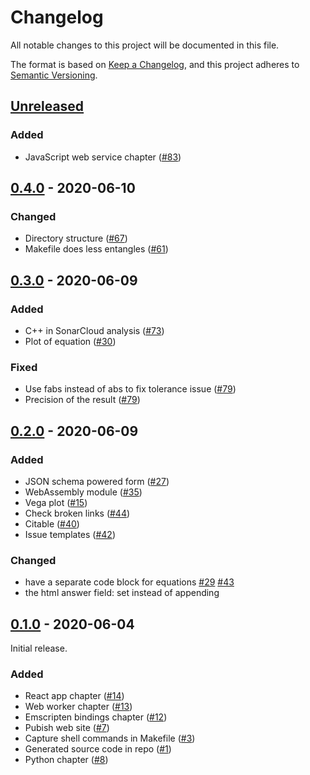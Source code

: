 # Changelog

All notable changes to this project will be documented in this file.

The format is based on [Keep a Changelog](https://keepachangelog.com/en/1.0.0/),
and this project adheres to [Semantic Versioning](https://semver.org/spec/v2.0.0.html).

## [Unreleased]

### Added

* JavaScript web service chapter ([#83](https://github.com/NLESC-JCER/cpp2wasm/issues/83))

## [0.4.0] -  2020-06-10

### Changed

* Directory structure ([#67](https://github.com/NLESC-JCER/cpp2wasm/issues/67))
* Makefile does less entangles ([#61](https://github.com/NLESC-JCER/cpp2wasm/issues/61))

## [0.3.0] -  2020-06-09

### Added

* C++ in SonarCloud analysis ([#73](https://github.com/NLESC-JCER/cpp2wasm/issues/73))
* Plot of equation ([#30](https://github.com/NLESC-JCER/cpp2wasm/issues/30))

### Fixed

* Use fabs instead of abs to fix tolerance issue ([#79](https://github.com/NLESC-JCER/cpp2wasm/pull/79))
* Precision of the result ([#79](https://github.com/NLESC-JCER/cpp2wasm/pull/79))

## [0.2.0] -  2020-06-09

### Added

* JSON schema powered form ([#27](https://github.com/NLESC-JCER/cpp2wasm/issues/27))
* WebAssembly module ([#35](https://github.com/NLESC-JCER/cpp2wasm/issues/35))
* Vega plot ([#15](https://github.com/NLESC-JCER/cpp2wasm/issues/15))
* Check broken links ([#44](https://github.com/NLESC-JCER/cpp2wasm/issues/44))
* Citable ([#40](https://github.com/NLESC-JCER/cpp2wasm/issues/40))
* Issue templates ([#42](https://github.com/NLESC-JCER/cpp2wasm/issues/42))

### Changed

* have a separate code block for equations [#29](https://github.com/NLESC-JCER/cpp2wasm/issues/29) [#43](https://github.com/NLESC-JCER/cpp2wasm/issues/43)
* the html answer field: set instead of appending

## [0.1.0] - 2020-06-04

Initial release.

### Added

* React app chapter ([#14](https://github.com/NLESC-JCER/cpp2wasm/issues/14))
* Web worker chapter ([#13](https://github.com/NLESC-JCER/cpp2wasm/issues/13))
* Emscripten bindings chapter ([#12](https://github.com/NLESC-JCER/cpp2wasm/issues/12))
* Pubish web site ([#7](https://github.com/NLESC-JCER/cpp2wasm/issues/7))
* Capture shell commands in Makefile ([#3](https://github.com/NLESC-JCER/cpp2wasm/issues/3))
* Generated source code in repo ([#1](https://github.com/NLESC-JCER/cpp2wasm/issues/1))
* Python chapter ([#8](https://github.com/NLESC-JCER/cpp2wasm/pull/8))

[Unreleased]: https://github.com/NLESC-JCER/cpp2wasm/compare/v0.4.0...HEAD
[0.4.0]: https://github.com/NLESC-JCER/cpp2wasm/compare/v0.3.0...v0.4.0
[0.3.0]: https://github.com/NLESC-JCER/cpp2wasm/compare/v0.2.0...v0.3.0
[0.2.0]: https://github.com/NLESC-JCER/cpp2wasm/compare/v0.1.0...v0.2.0
[0.1.0]: https://github.com/NLESC-JCER/cpp2wasm/releases/tag/v0.1.0

